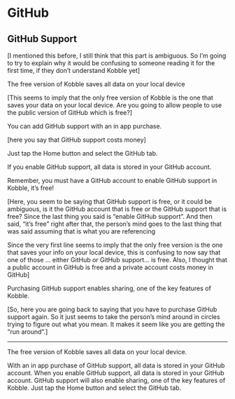 # GitHub
## GitHub Support

[I mentioned this before, I still think that this part is ambiguous. So I’m going to try to explain why it would be confusing to someone reading it for the first time, if they don’t understand Kobble yet]

The free version of Kobble saves all data on your local device   

[This seems to imply that the only free version of Kobble is the one that saves your data on your local device. Are you going to allow people to use the public version of GitHub which is free?]

You can add GitHub support with an in app purchase. 

[here you say that GitHub support costs money]

Just tap the Home button and select the GitHub tab.

If you enable GitHub support, all data is stored in your GitHub account.

Remember, you must have a GitHub account to enable GitHub support in Kobble, it’s free! 

[Here, you seem to be saying that GitHub support is free, or it could be ambiguous, is it the GitHub account that is free or the GitHub support that is free? Since the last thing you said is “enable GitHub support”. And then said, “it’s free” right after that, the person’s mind goes to the last thing that was said assuming that is what you are referencing

Since the very first line seems to imply that the only free version is the one that saves your info on your local device, this is confusing to now say that one of those ... either GitHub or GitHub support... is free. Also, I thought that a public account in GitHub is free and a private account costs money in GitHub]

Purchasing GitHub support enables sharing, one of the key features of Kobble. 

[So, here you are going back to saying that you have to purchase GitHub support again. So it just seems to take the person’s mind around in circles trying to figure out what you mean. It makes it seem like you are getting the “run around”.]

***

The free version of Kobble saves all data on your local device. 

With an in app purchase of GitHub support, all data is stored in your GitHub account. When you enable GitHub support, all data is stored in your GitHub account. GitHub support will also enable sharing, one of the key features of Kobble. Just tap the Home button and select the GitHub tab.